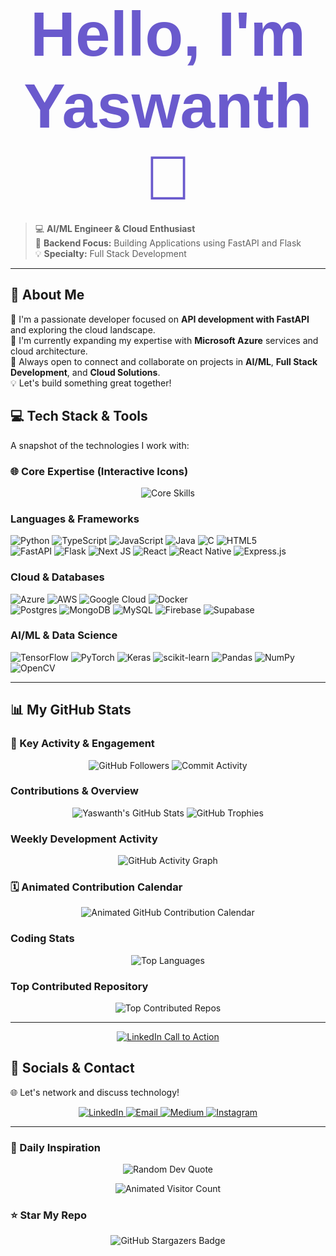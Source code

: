 <div align="center">
  <span style="font-family: Trebuchet MS, sans-serif; font-size: 100px; font-weight: bold; color:#6A5ACD;">Hello, I'm Yaswanth 👋</span>
</div>

> 💻 **AI/ML Engineer & Cloud Enthusiast**<br>
> 🔗 **Backend Focus:** Building Applications using FastAPI and Flask<br>
> 💡 **Specialty:** Full Stack Development

---

## 🎯 About Me

🔭 I'm a passionate developer focused on **API development with FastAPI** and exploring the cloud landscape.<br>
🌱 I'm currently expanding my expertise with **Microsoft Azure** services and cloud architecture.<br>
🤝 Always open to connect and collaborate on projects in **AI/ML**, **Full Stack Development**, and **Cloud Solutions**.<br>
💡 Let's build something great together!

## 💻 Tech Stack & Tools

A snapshot of the technologies I work with:

### 🌐 Core Expertise (Interactive Icons)
<p align="center">
  <img src="https://skillicons.dev/icons?i=python,fastapi,azure,react,tensorflow,docker,vscode,git,github,prisma,mongodb,postgresql" alt="Core Skills" />
</p>

### Languages & Frameworks
![Python](https://img.shields.io/badge/python-3670A0?style=for-the-badge&logo=python&logoColor=ffdd54) 
![TypeScript](https://img.shields.io/badge/typescript-%23007ACC.svg?style=for-the-badge&logo=typescript&logoColor=white) ![JavaScript](https://img.shields.io/badge/javascript-%23323330.svg?style=for-the-badge&logo=javascript&logoColor=%23F7DF1E)
![Java](https://img.shields.io/badge/java-%23ED8B00.svg?style=for-the-badge&logo=openjdk&logoColor=white) ![C](https://img.shields.io/badge/c-%2300599C.svg?style=for-the-badge&logo=c&logoColor=white)
![HTML5](https://img.shields.io/badge/html5-%23E34F26.svg?style=for-the-badge&logo=html5&logoColor=white) 
<br>
![FastAPI](https://img.shields.io/badge/FastAPI-005571?style=for-the-badge&logo=fastapi)
![Flask](https://img.shields.io/badge/flask-%23000.svg?style=for-the-badge&logo=flask&logoColor=white)
![Next JS](https://img.shields.io/badge/Next-black?style=for-the-badge&logo=next.js&logoColor=white)
![React](https://img.shields.io/badge/react-%2320232a.svg?style=for-the-badge&logo=react&logoColor=%2361DAFB)
![React Native](https://img.shields.io/badge/react_native-%2320232a.svg?style=for-the-badge&logo=react&logoColor=%2361DAFB)
![Express.js](https://img.shields.io/badge/express.js-%23404d59.svg?style=for-the-badge&logo=express&logoColor=%2361DAFB)

### Cloud & Databases
![Azure](https://img.shields.io/badge/azure-%230072C6.svg?style=for-the-badge&logo=microsoftazure&logoColor=white)
![AWS](https://img.shields.io/badge/AWS-%23FF9900.svg?style=for-the-badge&logo=amazon-aws&logoColor=white) ![Google Cloud](https://img.shields.io/badge/GoogleCloud-%234285F4.svg?style=for-the-badge&logo=google-cloud&logoColor=white)
![Docker](https://img.shields.io/badge/docker-%230db7ed.svg?style=for-the-badge&logo=docker&logoColor=white)
<br>
![Postgres](https://img.shields.io/badge/postgres-%23316192.svg?style=for-the-badge&logo=postgresql&logoColor=white)
![MongoDB](https://img.shields.io/badge/MongoDB-%234ea94b.svg?style=for-the-badge&logo=mongodb&logoColor=white) 
![MySQL](https://img.shields.io/badge/mysql-4479A1.svg?style=for-the-badge&logo=mysql&logoColor=white)
![Firebase](https://img.shields.io/badge/firebase-a08021?style=for-the-badge&logo=firebase&logoColor=ffcd34) 
![Supabase](https://img.shields.io/badge/Supabase-3ECF8E?style=for-the-badge&logo=supabase&logoColor=white)

### AI/ML & Data Science
![TensorFlow](https://img.shields.io/badge/TensorFlow-%23FF6F00.svg?style=for-the-badge&logo=TensorFlow&logoColor=white) 
![PyTorch](https://img.shields.io/badge/PyTorch-%23EE4C2C.svg?style=for-the-badge&logo=PyTorch&logoColor=white) 
![Keras](https://img.shields.io/badge/Keras-%23D00000.svg?style=for-the-badge&logo=Keras&logoColor=white) 
![scikit-learn](https://img.shields.io/badge/scikit--learn-%23F7931E.svg?style=for-the-badge&logo=scikit-learn&logoColor=white) 
![Pandas](https://img.shields.io/badge/pandas-%23150458.svg?style=for-the-badge&logo=pandas&logoColor=white) 
![NumPy](https://img.shields.io/badge/numpy-%23013243.svg?style=for-the-badge&logo=numpy&logoColor=white)
![OpenCV](https://img.shields.io/badge/opencv-%23white.svg?style=for-the-badge&logo=opencv&logoColor=white)

---

## 📊 My GitHub Stats

### 🌟 Key Activity & Engagement
<p align="center">
  <img src="https://img.shields.io/github/followers/mlvssyaswanth?style=for-the-badge&color=8A2BE2&label=Followers" alt="GitHub Followers">
  <img src="https://img.shields.io/github/commit-activity/w/mlvssyaswanth/mlvssyaswanth?style=for-the-badge&color=6A5ACD&label=Commits%20(Last%20Week)" alt="Commit Activity">
</p>

### Contributions & Overview
<p align="center">
  <img src="https://github-readme-stats.vercel.app/api?username=mlvssyaswanth&theme=tokyonight&hide_border=false&include_all_commits=false&count_private=true&show_icons=true" alt="Yaswanth's GitHub Stats" />
  <img src="https://github-profile-trophy.vercel.app/?username=mlvssyaswanth&theme=midnight-purple&no-frame=false&no-bg=true&margin-w=4" alt="GitHub Trophies" />
</p>

### Weekly Development Activity
<p align="center">
  <img src="https://github-readme-activity-graph.vercel.app/graph?username=mlvssyaswanth&theme=dracula&hide_border=false&area=true&custom_title=My%20Development%20Activity" alt="GitHub Activity Graph" />
</p>

### 🗓️ Animated Contribution Calendar
<p align="center">
  <img src="https://github-readme-streak-stats.herokuapp.com/?user=mlvssyaswanth&theme=midnight-purple&hide_border=false" alt="Animated GitHub Contribution Calendar" />
</p>

### Coding Stats
<p align="center">
  <img src="https://github-readme-stats.vercel.app/api/top-langs/?username=mlvssyaswanth&theme=tokyonight&hide_border=false&include_all_commits=false&count_private=true&layout=compact" alt="Top Languages" />
</p>

### Top Contributed Repository
<p align="center">
  <img src="https://github-contributor-stats.vercel.app/api?username=mlvssyaswanth&limit=5&theme=midnight-purple&combine_all_yearly_contributions=true" alt="Top Contributed Repos" />
</p>

---

<p align="center">
  <a href="https://www.linkedin.com/in/yaswanthmlvss/" target="_blank">
    <img src="https://img.shields.io/badge/Connect%20with%20me%20on%20LinkedIn%21%20-blue?style=for-the-badge&logo=linkedin&logoColor=white&link=https://www.linkedin.com/in/yaswanthmlvss/&color=5865F2" alt="LinkedIn Call to Action">
  </a>
</p>

## 💬 Socials & Contact

🌐 Let's network and discuss technology!

<p align="center">
  <a href="https://www.linkedin.com/in/yaswanthmlvss/" title="Connect on LinkedIn">
    <img src="https://img.shields.io/badge/LinkedIn-%230077B5.svg?logo=linkedin&logoColor=white" alt="LinkedIn">
  </a>
  <a href="mailto:ymlvss@gmail.com" title="Send an Email">
    <img src="https://img.shields.io/badge/Email-D14836?logo=gmail&logoColor=white" alt="Email">
  </a>
  <a href="https://medium.com/@ymlvssclgprps" title="Read my Articles on Medium">
    <img src="https://img.shields.io/badge/Medium-12100E?logo=medium&logoColor=white" alt="Medium">
  </a>
  <a href="https://www.instagram.com/mlvss_yaswanth/" title="Follow on Instagram (Personal)">
    <img src="https://img.shields.io/badge/Instagram-%23E4405F.svg?logo=Instagram&logoColor=white" alt="Instagram">
  </a>
</p>

---

### 📝 Daily Inspiration
<p align="center">
  <img src="https://quotes-github-readme.vercel.app/api?type=horizontal&theme=tokyonight" alt="Random Dev Quote" />
</p>

<p align="center">
  <img src="https://komarev.com/ghpvc/?username=mlvssyaswanth&style=flat-square&color=8A2BE2" alt="Animated Visitor Count" />
</p>

### ⭐ Star My Repo
<p align="center">
  <img src="https://badgen.net/github/stars/mlvssyaswanth/mlvssyaswanth?icon=github&color=6A5ACD&label=StarGazers&cache=300" alt="GitHub Stargazers Badge">
</p>
